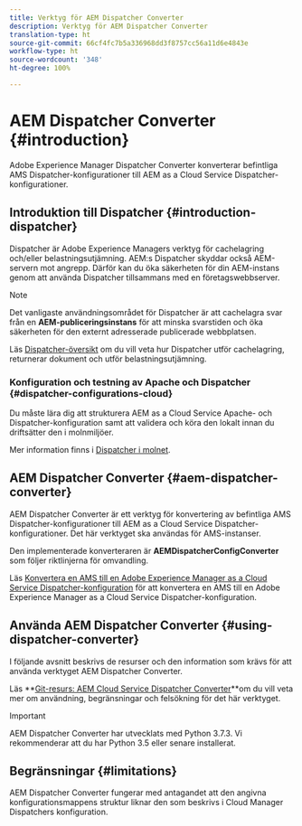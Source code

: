 ```yaml
---
title: Verktyg för AEM Dispatcher Converter
description: Verktyg för AEM Dispatcher Converter
translation-type: ht
source-git-commit: 66cf4fc7b5a336968dd3f8757cc56a11d6e4843e
workflow-type: ht
source-wordcount: '348'
ht-degree: 100%

---
```



# AEM Dispatcher Converter {#introduction}

Adobe Experience Manager Dispatcher Converter konverterar befintliga AMS Dispatcher-konfigurationer till AEM as a Cloud Service Dispatcher-konfigurationer.

## Introduktion till Dispatcher {#introduction-dispatcher}

Dispatcher är Adobe Experience Managers verktyg för cachelagring och/eller belastningsutjämning. AEM:s Dispatcher skyddar också AEM-servern mot angrepp. Därför kan du öka säkerheten för din AEM-instans genom att använda Dispatcher tillsammans med en företagswebbserver.

>[!NOTE]
>Det vanligaste användningsområdet för Dispatcher är att cachelagra svar från en **AEM-publiceringsinstans** för att minska svarstiden och öka säkerheten för den externt adresserade publicerade webbplatsen.

Läs [Dispatcher-översikt](https://docs.adobe.com/content/help/en/experience-manager-dispatcher/using/dispatcher.html) om du vill veta hur Dispatcher utför cachelagring, returnerar dokument och utför belastningsutjämning.

### Konfiguration och testning av Apache och Dispatcher {#dispatcher-configurations-cloud}

Du måste lära dig att strukturera AEM as a Cloud Service Apache- och Dispatcher-konfiguration samt att validera och köra den lokalt innan du driftsätter den i molnmiljöer.

Mer information finns i [Dispatcher i molnet](https://docs.adobe.com/content/help/en/experience-manager-cloud-service/implementing/content-delivery/disp-overview.html).

## AEM Dispatcher Converter {#aem-dispatcher-converter}

AEM Dispatcher Converter är ett verktyg för konvertering av befintliga AMS Dispatcher-konfigurationer till AEM as a Cloud Service Dispatcher-konfigurationer. Det här verktyget ska användas för AMS-instanser.

Den implementerade konverteraren är **AEMDispatcherConfigConverter** som följer riktlinjerna för omvandling.

Läs [Konvertera en AMS till en Adobe Experience Manager as a Cloud Service Dispatcher-konfiguration](https://docs.adobe.com/content/help/en/experience-manager-cloud-service/implementing/content-delivery/disp-overview.html#how-to-convert-an-ams-to-an-aem-as-a-cloud-service-dispatcher-configuration) för att konvertera en AMS till en Adobe Experience Manager as a Cloud Service Dispatcher-konfiguration.

## Använda AEM Dispatcher Converter {#using-dispatcher-converter} 

I följande avsnitt beskrivs de resurser och den information som krävs för att använda verktyget AEM Dispatcher Converter.

Läs **[Git-resurs: AEM Cloud Service Dispatcher Converter](https://github.com/adobe/aem-cloud-service-dispatcher-converter)**om du vill veta mer om användning, begränsningar och felsökning för det här verktyget.

>[!IMPORTANT]
>AEM Dispatcher Converter har utvecklats med Python 3.7.3. Vi rekommenderar att du har Python 3.5 eller senare installerat.

## Begränsningar {#limitations}

AEM Dispatcher Converter fungerar med antagandet att den angivna konfigurationsmappens struktur liknar den som beskrivs i Cloud Manager Dispatchers konfiguration.


